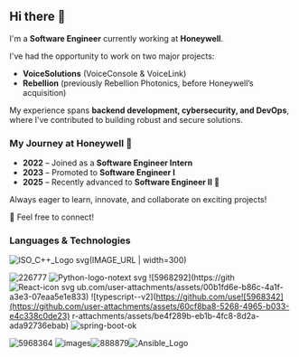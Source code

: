 ## Hi there 👋

I'm a **Software Engineer** currently working at **Honeywell**.  

I've had the opportunity to work on two major projects:  
- **VoiceSolutions** (VoiceConsole & VoiceLink)  
- **Rebellion** (previously Rebellion Photonics, before Honeywell’s acquisition)  

My experience spans **backend development, cybersecurity, and DevOps**, where I've contributed to building robust and secure solutions.  

### **My Journey at Honeywell 🚀**  
- **2022** – Joined as a **Software Engineer Intern**  
- **2023** – Promoted to **Software Engineer I**  
- **2025** – Recently advanced to **Software Engineer II** 🎉  

Always eager to learn, innovate, and collaborate on exciting projects!  

💬 Feel free to connect!  

### Languages & Technologies

![ISO_C++_Logo svg](https://github.com/user-attachments/assets/dabb671b-47f8-474c-bf86-1fc41e07f2a9)(IMAGE_URL | width=300)

![226777](https://github.com/user-attachments/assets/40746e4e-bb08-4ba1-85d0-514355a9505c)
![Python-logo-notext svg](https://github.com/user-attachments/assets/bfd67f64-958a-4a71-a88e-8513a812dd97)
![5968292](https://gith![React-icon svg](https://github.com/user-attachments/assets/20fb887f-07a8-4c2e-9ad1-bf77e1fdc416)
ub.com/user-attachments/assets/00b1fd6e-b86c-4a1f-a3e3-07eaa5e1e833)
![typescript--v2](https://github.com/use![5968342](https://github.com/user-attachments/assets/60cf8ba8-5268-4965-b033-e4c338c0de23)
r-attachments/assets/be4f289b-eb1b-4fc8-8d2a-ada92736ebab)
![spring-boot-ok](https://github.com/user-attachments/assets/e43573c7-606e-4a13-af6f-57228cad9094)

![5968364](https://github.com/user-attachments/assets/8a8dfafa-69b1-4373-8937-8eb986a518ac)
![images](https://github.com/user-attachments/assets/0bd60b9f-f6bc-4d8c-b521-9e19087bfe61)![888879](https://github.com/user-attachments/assets/fdb349aa-574c-45a1-b0d6-30b19c5f5bb1)![Ansible_Logo](https://github.com/user-attachments/assets/3bc75878-8bd4-4a4a-a6b8-8d85552c04ed)



<!--
**mario-sastre/mario-sastre** is a ✨ _special_ ✨ repository because its `README.md` (this file) appears on your GitHub profile.

Here are some ideas to get you started:

- 🔭 I’m currently working on ...
- 🌱 I’m currently learning ...
- 👯 I’m looking to collaborate on ...
- 🤔 I’m looking for help with ...
- 💬 Ask me about ...
- 📫 How to reach me: ...
- 😄 Pronouns: ...
- ⚡ Fun fact: ...
-->
